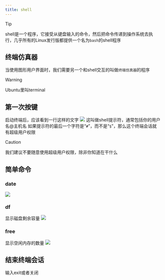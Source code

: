 ```yaml
---
title: shell
---
```

>[!tip]
>shell是一个程序，它接受从键盘输入的命令，然后把命令传递到操作系统去执行，几乎所有的Linux发行版都提供一个名为`bash`的shell程序

## 终端仿真器
当使用图形用户界面时，我们需要另一个和shell交互的叫做`终端仿真器`的程序

>[!warning]
>Ubuntu里叫terminal

## 第一次按键
启动终端后，应该看到一行这样的文字
![](/images/linux/1.png)
这叫做shell提示符，通常包括你的用户名@主机名
如果提示符的最后一个字符是“`#`”，而不是“`$`”，那么这个终端会话就有超级用户权限

>[!caution]
>我们建议不要随意使用超级用户权限，除非你知道在干什么

## 简单命令

### date

![](/images/linux/2.png)

### df
显示磁盘剩余容量
![](/images/linux/3.png)
### free 
显示空闲内存的数量
![](/images/linux/4.png)

## 结束终端会话
输入exit或者关闭
